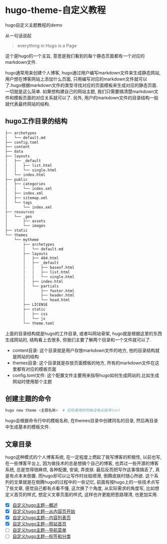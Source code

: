 # hugo-theme-自定义教程
hugo自定义主题教程的demo

从一句话说起   

> everything in Hugo is a Page

这个是hugo的一个主旨, 意思是我们看到的每个静态页面都有一个对应的markdown文件.

hugo通常用来创建个人博客, hugo通过用户编写markdown文件来生成静态网站, 用户想在博客网站上添加什么页面, 只用编写对应的markdown文件就可以了.hugo根据markdown文件的类型寻找对应的页面模板来生成对应的静态页面. 一切就是这么简单. 如果想构建自己的网站主题, 我们只需要搞清楚markdown文件和模板页面的对应关系就可以了. 另外, 用户的markdown文件的目录结构一般就代表最终网站的结构.

## hugo工作目录的结构
``` bash
├── archetypes
│   └── default.md
├── config.toml
├── content
├── data
├── layouts
│   ├── _default
│   │   ├── list.html
│   │   └── single.html
│   └── index.html
├── public
│   ├── categories
│   │   └── index.xml
│   ├── index.xml
│   ├── sitemap.xml
│   └── tags
│       └── index.xml
├── resources
│   └── _gen
│       ├── assets
│       └── images
├── static
└── themes
    └── mytheme
        ├── archetypes
        │   └── default.md
        ├── layouts
        │   ├── 404.html
        │   ├── _default
        │   │   ├── baseof.html
        │   │   ├── list.html
        │   │   └── single.html
        │   ├── index.html
        │   └── partials
        │       ├── footer.html
        │       ├── header.html
        │       └── head.html
        ├── LICENSE
        ├── static
        │   ├── css
        │   └── js
        └── theme.toml
```
上面的目录结构就是hugo的工作目录, 或者叫网站骨架, hugo就是根据这里的东西生成网站的, 结构看上去很多, 但我们主要了解两个目录和一个文件就可以了.

- content目录: 这个目录就是用户存放markdown文件的地方, 他的目录结构就是网站的结构    
- themes目录: 这个目录就是存放页面模板的地方, 所有的markdown文件在这里都有对应的模板页面
- config.toml文件: 这个配置文件主要用来指导hugo如何生成网站的.比如生成网站时使用那个主题

## 创建主题的命令
``` bash
hugo new theme <主题名称>  # 实际使用的时候没有尖括号(<>)
```
hugo会根据命令行中的模板名称, 在themes目录中创建同名的目录, 然后再目录中生成基本的模板文件.

## 文章目录
hugo这种模式的个人博客系统, 在一定程度上燃起了我写博客的积极性, 以前也写, 在一些博客平台上, 因为做技术的总是想搞个自己的博客, 也弄过一些开源的博客系统, 总是觉得很麻烦, 各种配置, 安装, 弄皮肤. 最后反而把写作这事情搞丢了, 真是有点本末倒置. 而hugo却可以让写作时丝般顺滑, 倒腾皮肤时随心所欲. 这个系列的文章就是在倒腾hugo的过程中的一些记忆, 前面有按hugo上的一些技术点写了些文章, 感觉自己都有点看不懂, 这次换了个角度, 从实际需求的角度写, 比如想定义首页的样式, 想定义文章页面的样式, 这样也许更能把思路理清, 也更加实用.

- [x] [自定义hugo主题--概述](https://hugo.aiaide.com/post/%E8%87%AA%E5%AE%9A%E4%B9%89hugo%E4%B8%BB%E9%A2%98-%E6%A6%82%E8%BF%B0/)
- [x] [自定义hugo主题--从内容页开始](https://hugo.aiaide.com/post/%E8%87%AA%E5%AE%9A%E4%B9%89hugo%E4%B8%BB%E9%A2%98-%E4%BB%8E%E5%86%85%E5%AE%B9%E9%A1%B5%E5%BC%80%E5%A7%8B/)
- [x] [自定义hugo主题--内容列表页](https://hugo.aiaide.com/post/%E8%87%AA%E5%AE%9A%E4%B9%89hugo%E4%B8%BB%E9%A2%98-%E5%86%85%E5%AE%B9%E5%88%97%E8%A1%A8%E9%A1%B5/)
- [x] [自定义hugo主题--网站首页](https://hugo.aiaide.com/post/%E8%87%AA%E5%AE%9A%E4%B9%89hugo%E4%B8%BB%E9%A2%98-%E7%BD%91%E7%AB%99%E9%A6%96%E9%A1%B5/)
- [ ] [自定义hugo主题--导航菜单](https://hugo.aiaide.com/)
- [ ] [自定义hugo主题--标签和分类](https://hugo.aiaide.com/)
